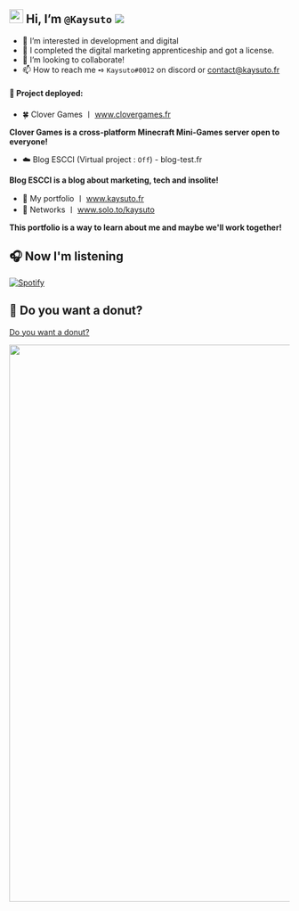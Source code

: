 ## <img src="https://media.giphy.com/media/hvRJCLFzcasrR4ia7z/giphy.gif" width="25px"> Hi, I’m `@Kaysuto` ![](https://komarev.com/ghpvc/?username=Kaysuto&color=blue)
- 👀 I’m interested in development and digital
- 🌱 I completed the digital marketing apprenticeship and got a license.
- 💞️ I’m looking to collaborate!
- 📫 How to reach me ➺ `Kaysuto#0012` on discord or contact@kaysuto.fr

#### 🚀 Project deployed:
- 🍀 Clover Games 〡 www.clovergames.fr

**Clover Games is a cross-platform Minecraft Mini-Games server open to everyone!**


-  ☁️ Blog ESCCI (Virtual project : `Off`) - blog-test.fr

**Blog ESCCI is a blog about marketing, tech and insolite!**


-  💼 My portfolio 〡 www.kaysuto.fr
-  🏹 Networks 〡 www.solo.to/kaysuto

**This portfolio is a way to learn about me and maybe we'll work together!**

## 🎧 Now I'm listening
[![Spotify](https://novatorem-kaysuto.vercel.app/api/spotify)](https://open.spotify.com/user/Kaysuto)

## 🍩 Do you want a donut?

[Do you want a donut?](https://user-images.githubusercontent.com/75412305/196014356-4eda6813-bc61-4e9a-8c57-9e271e97af93.mp4)

<!---
This is a ✨ special ✨ repository because its `README.md` (this file) appears on your GitHub profile.
You can click the Preview link to take a look at your changes.
--->
<img src="https://user-images.githubusercontent.com/75412305/166241048-e625def7-292b-424f-9738-1217e2ea0f48.gif" width="1000px">
